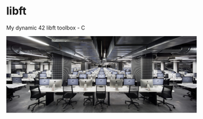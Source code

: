 # libft
My dynamic 42 libft toolbox - C

![Cluster](https://github.com/MaloP47/MaloP47/blob/main/images/42bis.jpg)
